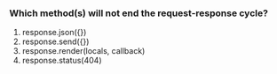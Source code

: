 ### Which method(s) will not end the request-response cycle?

1. response.json({})
1. response.send({})
1. response.render(locals, callback)
1. response.status(404)